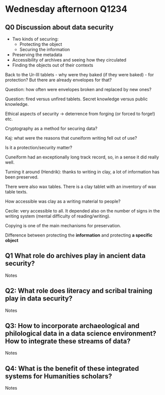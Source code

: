 # Wednesday afternoon Q1234

## Q0 Discussion about data security

* Two kinds of securing:
    * Protecting the object
    * Securing the information
* Preserving the metadata
* Accessibility of archives and seeing how they circulated
* Finding the objects out of their contexts

Back to the Ur-III tablets - why were they baked (if they were baked) - for protection? But there are already envelopes for that?

Question: how often were envelopes broken and replaced by new ones?

Question: fired versus unfired tablets. Secret knowledge versus public knowledge.

Ethical aspects of security -> deterrence from forging (or forced to forge!)  etc.

Cryptography as a method for securing data?

Kaj: what were the reasons that cuneiform writing fell out of use?

Is it a protection/security matter?

Cuneiform had an exceptionally long track record, so, in a sense it did really well.

Turning it around (Hendrik): thanks to writing in clay, a lot of information has been preserved.

There were also wax tables. There is a clay tablet with an inventory of wax table texts.

How accessible was clay as a writing material to people?

Cecile: very accessible to all. It depended also on the number of signs in the writing system (mental difficulty of reading/writing).

Copying is one of the main mechanisms for preservation.

Difference between protecting the **information** and protecting **a specific object**


## Q1 What role do archives play in ancient data security?

Notes


## Q2: What role does literacy and scribal training play in data security?

Notes


## Q3: How to incorporate archaeological and philological data in a data science environment? How to integrate these streams of data?

Notes


## Q4: What is the benefit of these integrated systems for Humanities scholars?

Notes

